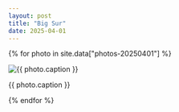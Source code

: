 ```yaml
---
layout: post
title: "Big Sur"
date: 2025-04-01
---
```


{% for photo in site.data["photos-20250401"] %}
  <div>
    <img src="{{ site.baseurl }}/photos/{{ photo.file }}" alt="{{ photo.caption }}">
    <p>{{ photo.caption }}</p>
  </div>
{% endfor %}